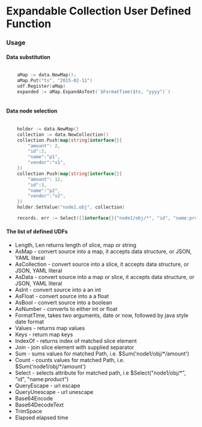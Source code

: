 # Expandable Collection User Defined Function

### Usage


#### Data substitution

```go

    aMap := data.NewMap();
    aMap.Put("ts", "2015-02-11")
    udf.Register(aMap)
    expanded := aMap.ExpandAsText(`$FormatTime($ts, "yyyy")`)
 
```
#### Data node selection


```go

	holder := data.NewMap()
    collection := data.NewCollection()
    collection.Push(map[string]interface{}{
        "amount": 2,
        "id":2,
        "name":"p1",
        "vendor":"v1",
    })
    collection.Push(map[string]interface{}{
        "amount": 12,
        "id":3,
        "name":"p2",
        "vendor":"v2",
    })
    holder.SetValue("node1.obj", collection)

	records, err := Select([]interface{}{"node1/obj/*", "id", "name:product"}, holder)


```

#### The list of defined UDFs

-  Length, Len returns length of slice, map or string
-  AsMap - convert source into a map, it accepts data structure, or JSON, YAML literal
-  AsCollection - convert source into a slice, it accepts data structure, or JSON, YAML literal
-  AsData - convert source into a map or slice, it accepts data structure, or JSON, YAML literal
-  AsInt - convert source into a an int
-  AsFloat - convert source into a a float
-  AsBool  - convert source into a boolean
-  AsNumber - converts to either int or float
-  FormatTime, takes two arguments, date or now, followed by java style date format
-  Values - returns map values
-  Keys  - return map keys
-  IndexOf - returns index of matched slice element
-  Join - join slice element with supplied separator
-  Sum - sums values for matched Path, i.e. $Sum('node1/obj/*/amount')
-  Count - counts values for matched Path, i.e. $Sum('node1/obj/*/amount')
-  Select - selects attribute for matched path, i.e $Select("node1/obj/*", "id", "name:product")
-  QueryEscape - url escape
-  QueryUnescape - url unescape
-  Base64Encode
-  Base64DecodeText
-  TrimSpace
-  Elapsed elapsed time  
